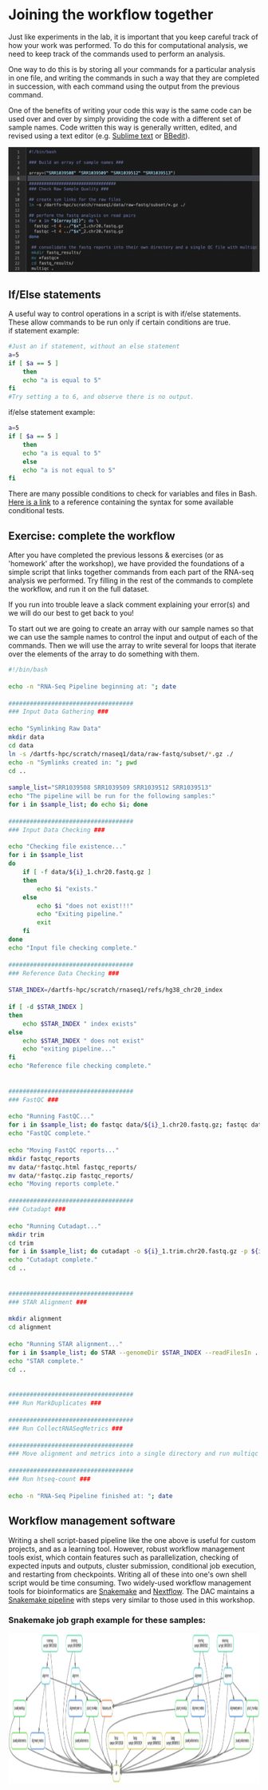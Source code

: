 # Joining the workflow together  #
Just like experiments in the lab, it is important that you keep careful track of how your work was performed. To do this for computational analysis, we need to keep track of the commands used to perform an analysis.

One way to do this is by storing all your commands for a particular analysis in one file, and writing the commands in such a way that they are completed in succession, with each command using the output from the previous command.

One of the benefits of writing your code this way is the same code can be used over and over by simply providing the code with a different set of sample names. Code written this way is generally written, edited, and revised using a text editor (e.g. [Sublime text](https://www.sublimetext.com/) or [BBedit](https://www.barebones.com/products/bbedit/)).

![](../figures/terminal_commands3.png)

## If/Else statements

A useful way to control operations in a script is with if/else statements.  These allow commands to be run only if certain conditions are true.  
if statement example:
```bash
#Just an if statement, without an else statement
a=5
if [ $a == 5 ]
    then
    echo "a is equal to 5"
fi
#Try setting a to 6, and observe there is no output.
```

if/else statement example:
```bash
a=5
if [ $a == 5 ]
    then
    echo "a is equal to 5"
    else
    echo "a is not equal to 5"
fi
```

There are many possible conditions to check for variables and files in Bash.  [Here is a link](https://tldp.org/LDP/Bash-Beginners-Guide/html/sect_07_01.html) to a reference containing the syntax for some available conditional tests.


## Exercise: complete the workflow

After you have completed the previous lessons & exercises (or as 'homework' after the workshop), we have provided the foundations of a simple script that links together commands from each part of the RNA-seq analysis we performed. Try filling in the rest of the commands to complete the workflow, and run it on the full dataset.

If you run into trouble leave a slack comment explaining your error(s) and we will do our best to get back to you!

To start out we are going to create an array with our sample names so that we can use the sample names to control the input and output of each of the commands.
Then we will use the array to write several for loops that iterate over the elements of the array to do something with them.

```bash
#!/bin/bash

echo -n "RNA-Seq Pipeline beginning at: "; date

###################################
### Input Data Gathering ###

echo "Symlinking Raw Data"
mkdir data
cd data
ln -s /dartfs-hpc/scratch/rnaseq1/data/raw-fastq/subset/*.gz ./
echo -n "Symlinks created in: "; pwd
cd ..

sample_list="SRR1039508 SRR1039509 SRR1039512 SRR1039513"
echo "The pipeline will be run for the following samples:"
for i in $sample_list; do echo $i; done

###################################
### Input Data Checking ###

echo "Checking file existence..."
for i in $sample_list
do
    if [ -f data/${i}_1.chr20.fastq.gz ]
    then
        echo $i "exists."
    else
        echo $i "does not exist!!!"
        echo "Exiting pipeline."
        exit
    fi
done
echo "Input file checking complete."

###################################
### Reference Data Checking ###

STAR_INDEX=/dartfs-hpc/scratch/rnaseq1/refs/hg38_chr20_index

if [ -d $STAR_INDEX ]
then
    echo $STAR_INDEX " index exists"
else
    echo $STAR_INDEX " does not exist"
    echo "exiting pipeline..."
fi
echo "Reference file checking complete."


###################################
### FastQC ###

echo "Running FastQC..."
for i in $sample_list; do fastqc data/${i}_1.chr20.fastq.gz; fastqc data/${i}_2.chr20.fastq.gz;done
echo "FastQC complete."

echo "Moving FastQC reports..."
mkdir fastqc_reports
mv data/*fastqc.html fastqc_reports/
mv data/*fastqc.zip fastqc_reports/
echo "Moving reports complete."

###################################
### Cutadapt ###

echo "Running Cutadapt..."
mkdir trim
cd trim
for i in $sample_list; do cutadapt -o ${i}_1.trim.chr20.fastq.gz -p ${i}_2.trim.chr20.fastq.gz ../data/${i}_1.chr20.fastq.gz ../data/${i}_2.chr20.fastq.gz -m1 -q 20 -j4 > ${i}_cutadapt.report; done
echo "Cutadapt complete."
cd ..


###################################
### STAR Alignment ###

mkdir alignment
cd alignment

echo "Running STAR alignment..."
for i in $sample_list; do STAR --genomeDir $STAR_INDEX --readFilesIn ../trim/${i}_1.trim.chr20.fastq.gz ../trim/${i}_2.trim.chr20.fastq.gz --readFilesCommand zcat --runThreadN 4 --outSAMtype BAM SortedByCoordinate --outFilterType BySJout --outFileNamePrefix ${i}_; done
echo "STAR complete."
cd ..


###################################
### Run MarkDuplicates ###

###################################
### Run CollectRNASeqMetrics ###

###################################
### Move alignment and metrics into a single directory and run multiqc ###

###################################
### Run htseq-count ###

echo -n "RNA-Seq Pipeline finished at: "; date

```

## Workflow management software

Writing a shell script-based pipeline like the one above is useful for custom projects, and as a learning tool.  However, robust workflow management tools exist, which contain features such as parallelization, checking of expected inputs and outputs, cluster submission, conditional job execution, and restarting from checkpoints.  Writing all of these into one's own shell script would be time consuming.  Two widely-used workflow management tools for bioinformatics are [Snakemake](https://snakemake.readthedocs.io/en/stable/) and [Nextflow](https://www.nextflow.io/).  The DAC maintains a [Snakemake pipeline](https://github.com/Dartmouth-Data-Analytics-Core/DAC-rnaseq-pipeline) with steps very similar to those used in this workshop.  

### Snakemake job graph example for these samples:
<img src="../figures/dag.svg" width="1024" height="300" >

